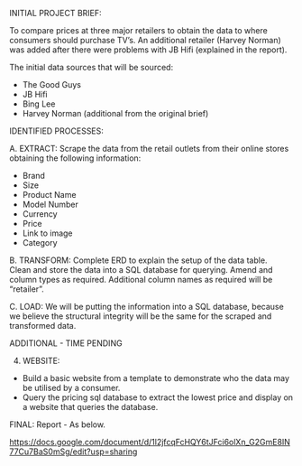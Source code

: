 INITIAL PROJECT BRIEF:

To compare prices at three major retailers to obtain the data to where consumers should purchase TV’s.  An additional retailer (Harvey Norman) was added after there were problems with JB Hifi (explained in the report).

The initial data sources that will be sourced:
* The Good Guys
* JB Hifi
* Bing Lee
* Harvey Norman (additional from the  original brief)

IDENTIFIED PROCESSES: 

A.    EXTRACT: 
Scrape the data from the retail outlets from their online stores obtaining the following information:
* Brand
* Size
* Product Name
* Model Number
* Currency
* Price
* Link to image
* Category

B.    TRANSFORM: 
Complete ERD to explain the setup of the data table.  
Clean and store the data into a SQL database for querying.
Amend and column types as required.
Additional column names as required will be “retailer”.

C.    LOAD: 
We will be putting the information into a SQL database, because we believe the structural integrity will be the same for the scraped and transformed data.

ADDITIONAL - TIME PENDING

4.    WEBSITE:
* Build a basic website from a template to demonstrate who the data may be utilised by a consumer.
* Query the pricing sql database to extract the lowest price and display on a website that queries the database.

FINAL: 
Report - As below.

https://docs.google.com/document/d/1l2jfcqFcHQY6tJFci6olXn_G2GmE8IN77Cu7BaS0mSg/edit?usp=sharing
